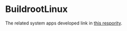 # BuildrootLinux
The related system apps developed link in [this respority](https://github.com/artwalker/BuildrootLinux_Apps).
